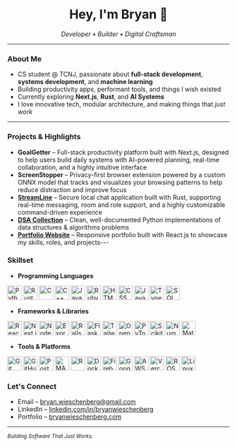 <h1 align="center">Hey, I'm Bryan 👋</h1>

<p align="center">
  <em>Developer • Builder • Digital Craftsman</em>
</p>

---

### About Me
- CS student @ TCNJ, passionate about **full-stack development**, **systems development**, and **machine learning**
- Building productivity apps, performant tools, and things I wish existed
- Currently exploring **Next.js**, **Rust**, and **AI Systems**
- I love innovative tech, modular architecture, and making things that *just work*
---

### Projects & Highlights
- **GoalGetter** – Full-stack productivity platform built with Next.js, designed to help users build daily systems with AI-powered planning, real-time collaboration, and a highly intuitive interface
- **ScreenStopper** – Privacy-first browser extension powered by a custom ONNX model that tracks and visualizes your browsing patterns to help reduce distraction and improve focus
- **[StreamLine](https://github.com/BryanWieschenberg/StreamLine)** – Secure local chat application built with Rust, supporting real-time messaging, room and role support, and a highly customizable command-driven experience
- **[DSA Collection](https://github.com/BryanWieschenberg/DSA-Collection)** – Clean, well-documented Python implementations of data structures & algorithms problems
- **[Portfolio Website](https://github.com/BryanWieschenberg/Personal-Website)** – Responsive portfolio built with React.js to showcase my skills, roles, and projects---

### Skillset
- **Programming Languages**
<p align="left">
  <img src="https://cdn.jsdelivr.net/gh/devicons/devicon/icons/python/python-original.svg" alt="Python" title="Python" width="32"/>
  <img src="https://cdn.jsdelivr.net/gh/devicons/devicon/icons/rust/rust-original.svg" alt="Rust" title="Rust" width="32"/>
  <img src="https://cdn.jsdelivr.net/gh/devicons/devicon/icons/c/c-original.svg" alt="C" title="C" width="32"/>
  <img src="https://cdn.jsdelivr.net/gh/devicons/devicon/icons/cplusplus/cplusplus-original.svg" alt="C++" title="C++" width="32"/>
  <img src="https://cdn.jsdelivr.net/gh/devicons/devicon/icons/java/java-original.svg" alt="Java" title="Java" width="32"/>
  <img src="https://cdn.jsdelivr.net/gh/devicons/devicon/icons/ruby/ruby-original.svg" alt="Ruby" title="Ruby" width="32"/>
  <img src="https://cdn.jsdelivr.net/gh/devicons/devicon/icons/html5/html5-original.svg" alt="HTML" title="HTML" width="32"/>
  <img src="https://cdn.jsdelivr.net/gh/devicons/devicon/icons/css3/css3-original.svg" alt="CSS" title="CSS" width="32"/>
  <img src="https://cdn.jsdelivr.net/gh/devicons/devicon/icons/javascript/javascript-original.svg" alt="JavaScript" title="JavaScript" width="32"/>
  <img src="https://cdn.jsdelivr.net/gh/devicons/devicon/icons/typescript/typescript-original.svg" alt="TypeScript" title="TypeScript" width="32"/>
  <img src="https://cdn.jsdelivr.net/gh/devicons/devicon/icons/sqlite/sqlite-original.svg" alt="SQL" title="SQL" width="32"/>
</p>

- **Frameworks & Libraries**
<p align="left">
  <img src="https://cdn.jsdelivr.net/gh/devicons/devicon/icons/react/react-original.svg" alt="React.js" title="React.js" width="32"/>
  <img src="https://cdn.jsdelivr.net/gh/devicons/devicon/icons/nextjs/nextjs-original.svg" alt="Next.js" title="Next.js" width="32"/>
  <img src="https://cdn.jsdelivr.net/gh/devicons/devicon/icons/nodejs/nodejs-original.svg" alt="Node.js" title="Node.js" width="32"/>
  <img src="https://cdn.jsdelivr.net/gh/devicons/devicon/icons/express/express-original.svg" alt="Express.js" title="Express.js" width="32"/>
  <img src="https://cdn.jsdelivr.net/gh/devicons/devicon/icons/rails/rails-plain.svg" alt="Rails" title="Rails" width="32"/>
  <img src="https://cdn.jsdelivr.net/gh/devicons/devicon/icons/flask/flask-original.svg" alt="Flask" title="Flask" width="32"/>
  <img src="https://cdn.jsdelivr.net/gh/devicons/devicon/icons/tailwindcss/tailwindcss-plain.svg" alt="Tailwind CSS" title="Tailwind CSS" width="32"/>
  <img src="https://cdn.jsdelivr.net/gh/devicons/devicon/icons/opencv/opencv-original.svg" alt="OpenCV" title="OpenCV" width="32"/>
  <img src="https://cdn.jsdelivr.net/gh/devicons/devicon/icons/pytorch/pytorch-original.svg" alt="PyTorch" title="PyTorch" width="32"/>
  <img src="https://cdn.jsdelivr.net/gh/devicons/devicon/icons/sklearn/sklearn-original.svg" alt="Scikit-Learn" title="Scikit-Learn" width="32"/>
  <img src="https://cdn.jsdelivr.net/gh/devicons/devicon/icons/numpy/numpy-original.svg" alt="NumPy" title="NumPy" width="32"/>
  <img src="https://cdn.jsdelivr.net/gh/devicons/devicon/icons/matplotlib/matplotlib-original.svg" alt="Matplotlib" title="Matplotlib" width="32"/>
</p>

- **Tools & Platforms**
<p align="left">
  <img src="https://cdn.jsdelivr.net/gh/devicons/devicon/icons/git/git-original.svg" alt="Git" title="Git" width="32"/>
  <img src="https://cdn.jsdelivr.net/gh/devicons/devicon/icons/github/github-original.svg" alt="GitHub" title="GitHub" width="32"/>
  <img src="https://cdn.jsdelivr.net/gh/devicons/devicon/icons/postgresql/postgresql-original.svg" alt="PostgreSQL" title="PostgreSQL" width="32"/>
  <img src="https://cdn.jsdelivr.net/gh/devicons/devicon/icons/matlab/matlab-original.svg" alt="MATLAB" title="MATLAB" width="32"/>
  <img src="https://cdn.jsdelivr.net/gh/devicons/devicon/icons/r/r-original.svg" alt="R" title="R" width="32"/>
  <img src="https://cdn.jsdelivr.net/gh/devicons/devicon/icons/docker/docker-original.svg" alt="Docker" title="Docker" width="32"/>
  <img src="https://cdn.jsdelivr.net/gh/devicons/devicon/icons/firebase/firebase-plain.svg" alt="Firebase" title="Firebase" width="32"/>
  <img src="https://cdn.jsdelivr.net/gh/devicons/devicon/icons/googlecloud/googlecloud-original.svg" alt="Google Cloud" title="Google Cloud" width="32"/>
  <img src="https://cdn.jsdelivr.net/gh/devicons/devicon/icons/amazonwebservices/amazonwebservices-original-wordmark.svg" alt="AWS" title="AWS" width="32"/>
  <img src="https://cdn.jsdelivr.net/gh/devicons/devicon/icons/vercel/vercel-original.svg" alt="Vercel" title="Vercel" width="32"/>
  <img src="https://cdn.jsdelivr.net/gh/devicons/devicon/icons/ros/ros-original.svg" alt="ROS" title="ROS" width="32"/>
  <img src="https://cdn.jsdelivr.net/gh/devicons/devicon/icons/linux/linux-original.svg" alt="Linux" title="Linux" width="32"/>
</p>

### Let's Connect
- Email – <bryan.wieschenberg@gmail.com>
- LinkedIn – [linkedin.com/in/bryanwieschenberg](https://linkedin.com/in/bryanwieschenberg/)
- Portfolio – [bryanwieschenberg.com](https://bryanwieschenberg.com/)
---

<sub><i>Building Software That Just Works.</i></sub>
